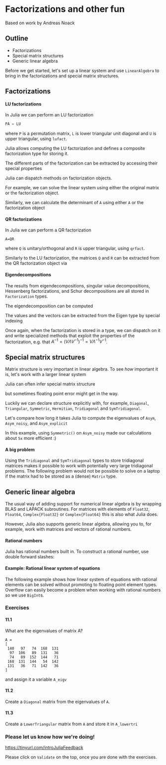 
# Factorizations and other fun
Based on work by Andreas Noack

## Outline
 - Factorizations
 - Special matrix structures
 - Generic linear algebra

Before we get started, let's set up a linear system and use `LinearAlgebra` to bring in the factorizations and special matrix structures.

## Factorizations

#### LU factorizations
In Julia we can perform an LU factorization
```julia
PA = LU
``` 
where `P` is a permutation matrix, `L` is lower triangular unit diagonal and `U` is upper triangular, using `lufact`.

Julia allows computing the LU factorization and defines a composite factorization type for storing it.

The different parts of the factorization can be extracted by accessing their special properties

Julia can dispatch methods on factorization objects.

For example, we can solve the linear system using either the original matrix or the factorization object.

Similarly, we can calculate the determinant of `A` using either `A` or the factorization object

#### QR factorizations

In Julia we can perform a QR factorization
```
A=QR
``` 

where `Q` is unitary/orthogonal and `R` is upper triangular, using `qrfact`. 

Similarly to the LU factorization, the matrices `Q` and `R` can be extracted from the QR factorization object via

#### Eigendecompositions

The results from eigendecompositions, singular value decompositions, Hessenberg factorizations, and Schur decompositions are all stored in `Factorization` types.

The eigendecomposition can be computed

The values and the vectors can be extracted from the Eigen type by special indexing

Once again, when the factorization is stored in a type, we can dispatch on it and write specialized methods that exploit the properties of the factorization, e.g. that $A^{-1}=(V\Lambda V^{-1})^{-1}=V\Lambda^{-1}V^{-1}$.

## Special matrix structures
Matrix structure is very important in linear algebra. To see *how* important it is, let's work with a larger linear system

Julia can often infer special matrix structure

but sometimes floating point error might get in the way.

Luckily we can declare structure explicitly with, for example, `Diagonal`, `Triangular`, `Symmetric`, `Hermitian`, `Tridiagonal` and `SymTridiagonal`.

Let's compare how long it takes Julia to compute the eigenvalues of `Asym`, `Asym_noisy`, and `Asym_explicit`

In this example, using `Symmetric()` on `Asym_noisy` made our calculations about `5x` more efficient :)

#### A big problem
Using the `Tridiagonal` and `SymTridiagonal` types to store tridiagonal matrices makes it possible to work with potentially very large tridiagonal problems. The following problem would not be possible to solve on a laptop if the matrix had to be stored as a (dense) `Matrix` type.

## Generic linear algebra
The usual way of adding support for numerical linear algebra is by wrapping BLAS and LAPACK subroutines. For matrices with elements of `Float32`, `Float64`, `Complex{Float32}` or `Complex{Float64}` this is also what Julia does.

However, Julia also supports generic linear algebra, allowing you to, for example, work with matrices and vectors of rational numbers.

#### Rational numbers
Julia has rational numbers built in. To construct a rational number, use double forward slashes:

#### Example: Rational linear system of equations
The following example shows how linear system of equations with rational elements can be solved without promoting to floating point element types. Overflow can easily become a problem when working with rational numbers so we use `BigInt`s.

### Exercises

#### 11.1
What are the eigenvalues of matrix A?

```
A =
[
 140   97   74  168  131
  97  106   89  131   36
  74   89  152  144   71
 168  131  144   54  142
 131   36   71  142   36
]
```
and assign it a variable `A_eigv`

#### 11.2 
Create a `Diagonal` matrix from the eigenvalues of `A`.

#### 11.3 
Create a `LowerTriangular` matrix from `A` and store it in `A_lowertri`

### Please let us know how we're doing!
https://tinyurl.com/introJuliaFeedback

Please click on `Validate` on the top, once you are done with the exercises.
